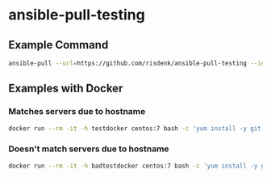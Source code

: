 # ansible-pull-testing

## Example Command
```bash
ansible-pull --url=https://github.com/risdenk/ansible-pull-testing --inventory=~/.ansible/pull/$(hostname -f)/hosts --clean --only-if-changed
```

## Examples with Docker
### Matches servers due to hostname
```bash
docker run --rm -it -h testdocker centos:7 bash -c 'yum install -y git python-devel python python-setuptools gcc openssl-devel && easy_install pip && pip install ansible markupsafe && ansible-pull --url=https://github.com/risdenk/ansible-pull-testing --inventory=~/.ansible/pull/$(hostname -f)/hosts --clean --only-if-changed'
```

### Doesn't match servers due to hostname
```bash
docker run --rm -it -h badtestdocker centos:7 bash -c 'yum install -y git python-devel python python-setuptools gcc openssl-devel && easy_install pip && pip install ansible markupsafe && ansible-pull --url=https://github.com/risdenk/ansible-pull-testing --inventory=~/.ansible/pull/$(hostname -f)/hosts --clean --only-if-changed'
```

